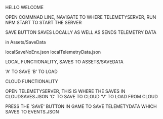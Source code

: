 HELLO WELCOME 

OPEN COMMNAD LINE, NAVIGATE TO WHERE TELEMETYSERVER,
RUN
NPM START
TO START THE SERVER

SAVE BUTTON SAVES LOCALLY AS WELL AS SENDS TELEMETRY DATA

in Assets/SaveData

localSaveNoEnx.json
localTelemetryData.json

LOCAL FUNCTIONALITY, SAVES TO ASSETS/SAVEDATA

'A' TO SAVE
'B' TO LOAD

CLOUD FUNCTIONALITY

OPEN TELEMETYSERVER, THIS IS WHERE THE SAVES IN CLOUDSAVES.JSON
'C' TO SAVE TO CLOUD
'V' TO LOAD FROM CLOUD

PRESS THE 'SAVE' BUTTON IN GAME TO SAVE TELEMETYDATA WHICH SAVES TO EVENTS.JSON
